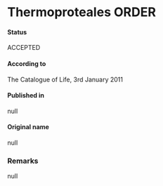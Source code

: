 # Thermoproteales ORDER

#### Status
ACCEPTED

#### According to
The Catalogue of Life, 3rd January 2011

#### Published in
null

#### Original name
null

### Remarks
null